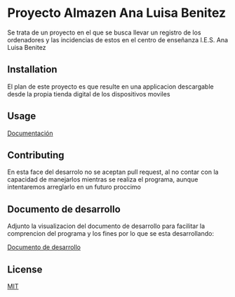 # Proyecto Almazen Ana Luisa Benitez

Se trata de un proyecto en el que se busca llevar un registro de los ordenadores y las incidencias de estos en el centro de enseñanza I.E.S. Ana Luisa Benitez

## Installation

El plan de este proyecto es que resulte en una applicacion descargable desde la propia tienda digital de los dispositivos moviles

## Usage

[Documentación](https://google.com)

## Contributing

En esta face del desarrolo no se aceptan pull request, al no contar con la capacidad de manejarlos mientras se realiza el programa, aunque intentaremos arreglarlo en un futuro proccimo

## Documento de desarrollo

Adjunto la visualizacion del documento de desarrollo para facilitar la comprencion del programa y los fines por lo que se esta desarrollando:

[Documento de desarrollo](https://docs.google.com/document/d/14oCW092g3Aq7ppTaPa3A5KK-1n_fWt_ruvYdm9Nd3FY/edit?usp=sharing)

## License

[MIT](https://choosealicense.com/licenses/mit/)